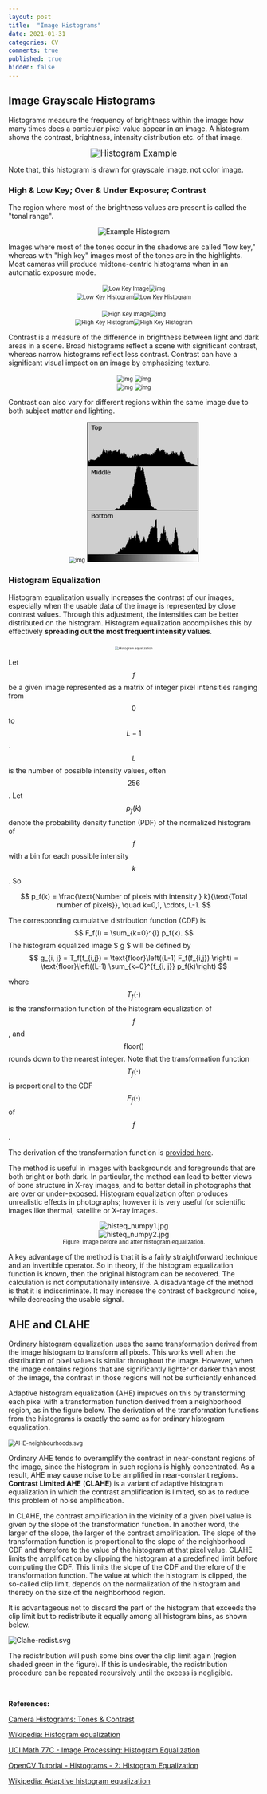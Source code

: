 ```yaml
---
layout: post
title:  "Image Histograms"
date: 2021-01-31
categories: CV
comments: true
published: true
hidden: false
---
```


## Image Grayscale Histograms

Histograms measure the frequency of brightness within the image: how many times does a particular pixel value appear in an image. A histogram shows the contrast, brightness, intensity distribution etc. of that image. 

<div align='center'>
<img src="https://opencv-python-tutroals.readthedocs.io/en/latest/_images/histogram_sample.jpg" alt="Histogram Example" style="zoom:120%;" />
</div>

Note that, this histogram is drawn for grayscale image, not color image. 

### High & Low Key; Over & Under Exposure; Contrast

The region where most of the brightness values are present is called the "tonal range".

<div align='center'>
<img src="https://cdn.cambridgeincolour.com/images/tutorials/hist_examplehist.png" alt="Example Histogram" style="zoom:100%;" />
</div>

Images where most of the tones occur in the shadows are called "low key," whereas with "high key" images most of the tones are in the highlights. Most cameras will produce midtone-centric histograms when in an automatic exposure mode. 

<div align='center'>
<img src="https://cdn.cambridgeincolour.com/images/tutorials/hist_lowkey.jpg" alt="Low Key Image" style="zoom:80%;" /><img src="https://cdn.cambridgeincolour.com/images/tutorials/hist_lowkey_auto.jpg" alt="img" style="zoom:80%;" />
</div>
<div align='center'>
<img src="https://cdn.cambridgeincolour.com/images/tutorials/hist_lowkey_hist.png" alt="Low Key Histogram" style="zoom:80%;" /><img src="https://cdn.cambridgeincolour.com/images/tutorials/hist_lowkey_auto_hist.png" alt="Low Key Histogram" style="zoom:80%;" />
</div>
<br>

<div align='center'>
<img src="https://cdn.cambridgeincolour.com/images/tutorials/hist_highkey.jpg" alt="High Key Image" style="zoom:80%;" /><img src="https://cdn.cambridgeincolour.com/images/tutorials/hist_highkey_auto.jpg" alt="img" style="zoom:80%;" />
</div>
<div align='center'>
<img src="https://cdn.cambridgeincolour.com/images/tutorials/hist_highkey_hist.png" alt="High Key Histogram" style="zoom:80%;" /><img src="https://cdn.cambridgeincolour.com/images/tutorials/hist_highkey_hist_auto.png" alt="High Key Histogram" style="zoom:80%;" />
</div>

Contrast is a measure of the difference in brightness between light and dark areas in a scene. Broad histograms reflect a scene with significant contrast, whereas narrow histograms reflect less contrast. Contrast can have a significant visual impact on an image by emphasizing texture. 

<div align='center'>
<img src="https://cdn.cambridgeincolour.com/images/tutorials/hist_lowcont.jpg" alt="img" style="zoom:80%;" /> <img src="https://cdn.cambridgeincolour.com/images/tutorials/hist_highcont.jpg" alt="img" style="zoom:80%;" />
</div>
<div align='center'>
<img src="https://cdn.cambridgeincolour.com/images/tutorials/hist_lowcont_hist.png" alt="img" style="zoom:80%;" /> <img src="https://cdn.cambridgeincolour.com/images/tutorials/hist_highcont_hist.png" alt="img" style="zoom:80%;" /> 
</div>

Contrast can also vary for different regions within the same image due to both subject matter and lighting.

<div align='center'>
<img src="https://cdn.cambridgeincolour.com/images/tutorials/hist_norm2.jpg" alt="img" style="zoom:80%;" /> <img src="../pictures/image-histograms-seperated.png" alt="image-histograms-seperated" style="zoom: 50%;" />
</div>

### Histogram Equalization

Histogram equalization usually increases the contrast of our images, especially when the usable data of the image is represented by close contrast values. Through this adjustment, the intensities can be better distributed on the histogram. Histogram equalization accomplishes this by effectively **spreading out the most frequent intensity values**.

<div align='center'>
<img src="https://upload.wikimedia.org/wikipedia/commons/c/ca/Histogrammeinebnung.png" alt="Histogram equalization" style="zoom:45%;" />
</div>

Let $$f$$ be a given image represented as a matrix of integer pixel intensities ranging from $$0$$ to $$L-1$$. $$L$$ is the number of possible intensity values, often $$256$$. Let $$p_f(k) $$ denote the probability density function (PDF) of the normalized histogram of $$f$$ with a bin for each possible intensity $$k$$. So

$$
p_f(k) = \frac{\text{Number of pixels with intensity }  k}{\text{Total number of pixels}}, \quad k=0,1, \cdots, L-1.
$$

The corresponding cumulative distribution function (CDF) is 
$$
F_f(l) = \sum_{k=0}^{l} p_f(k).
$$
The histogram equalized image $ g $ will be defined by
$$
g_{i, j} = T_f(f_{i,j}) = \text{floor}\left((L-1) F_f(f_{i,j}) \right) = \text{floor}\left((L-1) \sum_{k=0}^{f_{i, j}} p_f(k)\right)
$$

where $$T_f(\cdot)$$ is the transformation function of the histogram equalization of $$f$$, and $$\text{floor}()$$ rounds down to the nearest integer. Note that the transformation function $$T_f(\cdot)$$ is proportional to the CDF $$F_f(\cdot)$$ of $$f$$.

The derivation of the transformation function is [provided here](http://www.math.uci.edu/icamp/courses/math77c/demos/hist_eq.pdf).

The method is useful in images with backgrounds and foregrounds that are both bright or both dark. In particular, the method can lead to better views of bone structure in X-ray images, and to better detail in photographs that are over or under-exposed. Histogram equalization often produces unrealistic effects in photographs; however it is very useful for scientific images like thermal, satellite or X-ray images. 

<div align='center'>
<figure>
<img src="https://docs.opencv.org/master/histeq_numpy1.jpg" alt="histeq_numpy1.jpg" style="zoom:100%;" /> <br>
<img src="https://docs.opencv.org/master/histeq_numpy2.jpg" alt="histeq_numpy2.jpg" style="zoom:100%;" />
<figcaption style="font-size: 80%;"> Figure. Image before and after histogram equalization. </figcaption>
</figure>
</div>
A key advantage of the method is that it is a fairly straightforward technique and an invertible operator. So in theory, if the histogram equalization function is known, then the original histogram can be recovered. The calculation is not computationally intensive. A disadvantage of the method is that it is indiscriminate. It may increase the contrast of background noise, while decreasing the usable signal.

## AHE and CLAHE

Ordinary histogram equalization uses the same transformation derived from the image histogram to transform all pixels. This works well when the distribution of pixel values is similar throughout the image. However, when the image contains regions that are significantly lighter or darker than most of the image, the contrast in those regions will not be sufficiently enhanced.

Adaptive histogram equalization (AHE) improves on this by transforming each pixel with a transformation function derived from a neighborhood region, as in the figure below. The derivation of the transformation functions from the histograms is exactly the same as for ordinary histogram equalization. 

<img src="https://upload.wikimedia.org/wikipedia/commons/thumb/8/84/AHE-neighbourhoods.svg/300px-AHE-neighbourhoods.svg.png" alt="AHE-neighbourhoods.svg" style="zoom:80%;" />

Ordinary AHE tends to overamplify the contrast in near-constant regions of the image, since the histogram in such regions is highly concentrated. As a result, AHE may cause noise to be amplified in near-constant regions. **Contrast Limited AHE** (**CLAHE**) is a variant of adaptive histogram equalization in which the contrast amplification is limited, so as to reduce this problem of noise amplification.

In CLAHE, the contrast amplification in the vicinity of a given pixel value is given by the slope of the transformation function. In another word, the larger of the slope, the larger of the contrast amplification. The slope of the transformation function is proportional to the slope of the neighborhood CDF and therefore to the value of the histogram at that pixel value. CLAHE limits the amplification by clipping the histogram at a predefined limit before computing the CDF. This limits the slope of the CDF and therefore of the transformation function. The value at which the histogram is clipped, the so-called clip limit, depends on the normalization of the histogram and thereby on the size of the neighborhood region. 

It is advantageous not to discard the part of the histogram that exceeds the clip limit but to redistribute it equally among all histogram bins, as shown below.

<img src="https://upload.wikimedia.org/wikipedia/commons/thumb/5/5f/Clahe-redist.svg/300px-Clahe-redist.svg.png" alt="Clahe-redist.svg" style="zoom:100%;" />

The redistribution will push some bins over the clip limit again (region shaded green in the figure). If this is undesirable, the redistribution procedure can be repeated recursively until the excess is negligible.

<br>

**References:**

[Camera Histograms: Tones & Contrast](https://www.cambridgeincolour.com/tutorials/histograms1.htm)

[Wikipedia: Histogram equalization](https://en.wikipedia.org/wiki/Histogram_equalization)

[UCI Math 77C - Image Processing: Histogram Equalization](http://www.math.uci.edu/icamp/courses/math77c/demos/hist_eq.pdf)

[OpenCV Tutorial - Histograms - 2: Histogram Equalization](https://docs.opencv.org/master/d5/daf/tutorial_py_histogram_equalization.html)

[Wikipedia: Adaptive histogram equalization](https://en.wikipedia.org/wiki/Adaptive_histogram_equalization)